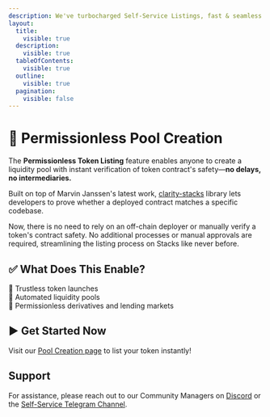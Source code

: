 ```yaml
---
description: We've turbocharged Self-Service Listings, fast & seamless ⚡
layout:
  title:
    visible: true
  description:
    visible: true
  tableOfContents:
    visible: true
  outline:
    visible: true
  pagination:
    visible: false
---
```


# 🕺 Permissionless Pool Creation

The **Permissionless Token Listing** feature enables anyone to create a liquidity pool with instant verification of token contract's safety—**no delays, no intermediaries.**

Built on top of Marvin Janssen's latest work, [clarity-stacks](https://github.com/MarvinJanssen/clarity-stacks) library lets developers to prove whether a deployed contract matches a specific codebase.

Now, there is no need to rely on an off-chain deployer or manually verify a token's contract safety. No additional processes or manual approvals are required, streamlining the listing process on Stacks like never before.

## ✅ What Does This Enable?

🔸 Trustless token launches  
🔸 Automated liquidity pools  
🔸 Permissionless derivatives and lending markets

## ▶️ Get Started Now

Visit our [Pool Creation page](https://app.alexlab.co/self-service-listing) to list your token instantly!  

## Support

For assistance, please reach out to our Community Managers on [Discord](https://discord.com/invite/alexlab) or the [Self-Service Telegram Channel](https://t.me/ALEXselfservice).
